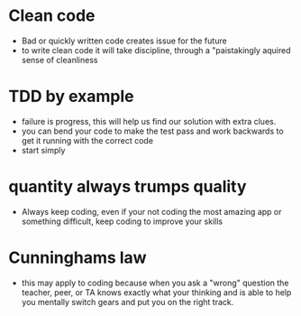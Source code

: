 # Clean code
- Bad or quickly written code creates issue for the future
- to write clean code it will take discipline, through a "paistakingly aquired sense of cleanliness
# TDD by example
- failure is progress, this will help us find our solution with extra clues.
- you can bend your code to make the test pass and work backwards to get it running with the correct code
- start simply
# quantity always trumps quality
- Always keep coding, even if your not coding the most amazing app or something difficult, keep coding to improve your skills
# Cunninghams law
- this may apply to coding because when you ask a "wrong" question the teacher, peer, or TA knows exactly what your thinking and is able to help you mentally switch gears and put you on the right track.